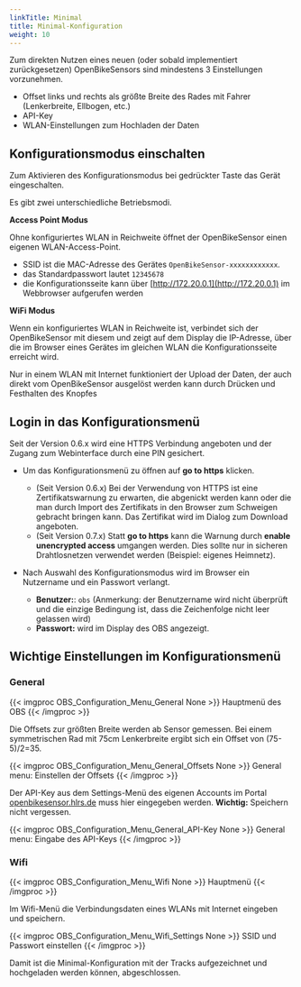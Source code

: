 ```yaml
---
linkTitle: Minimal
title: Minimal-Konfiguration
weight: 10
---
```


Zum direkten Nutzen eines neuen (oder sobald implementiert zurückgesetzen) OpenBikeSensors sind mindestens 3 Einstellungen vorzunehmen.

* Offset links und rechts als größte Breite des Rades mit Fahrer (Lenkerbreite, Ellbogen, etc.)
* API-Key
* WLAN-Einstellungen zum Hochladen der Daten


## Konfigurationsmodus einschalten

Zum Aktivieren des Konfigurationsmodus bei gedrückter Taste das Gerät eingeschalten.

Es gibt zwei unterschiedliche Betriebsmodi.

**Access Point Modus**

Ohne konfiguriertes WLAN in Reichweite öffnet der OpenBikeSensor einen eigenen WLAN-Access-Point.
* SSID ist die MAC-Adresse des Gerätes `OpenBikeSensor-xxxxxxxxxxxx`.
* das Standardpasswort lautet `12345678`
* die Konfigurationsseite kann über [http://172.20.0.1](http://172.20.0.1) im Webbrowser aufgerufen werden

**WiFi Modus**

Wenn ein konfiguriertes WLAN in Reichweite ist, verbindet sich der OpenBikeSensor mit diesem und zeigt auf dem Display die IP-Adresse, über die im Browser eines Gerätes im gleichen WLAN die Konfigurationsseite erreicht wird. 

Nur in einem WLAN mit Internet funktioniert der Upload der Daten, der auch direkt vom OpenBikeSensor ausgelöst werden kann durch Drücken und Festhalten des Knopfes

## Login in das Konfigurationsmenü
Seit der Version 0.6.x wird eine HTTPS Verbindung angeboten und der Zugang zum Webinterface durch eine PIN gesichert.

* Um das Konfigurationsmenü zu öffnen auf **go to https** klicken.
  * (Seit Version 0.6.x) Bei der Verwendung von HTTPS ist eine Zertifikatswarnung zu erwarten, die abgenickt werden kann oder die man durch Import des Zertifikats in den Browser zum Schweigen gebracht bringen kann. Das Zertifikat wird im Dialog zum Download angeboten.
  * (Seit Version 0.7.x) Statt **go to https** kann die Warnung durch **enable unencrypted access** umgangen werden. Dies sollte nur in sicheren Drahtlosnetzen verwendet werden (Beispiel: eigenes Heimnetz).

* Nach Auswahl des Konfigurationsmodus wird im Browser ein Nutzername und ein Passwort verlangt.
  * **Benutzer:**: `obs` (Anmerkung: der Benutzername wird nicht überprüft und die einzige Bedingung ist, dass die Zeichenfolge nicht leer gelassen wird)
  * **Passwort:** wird im Display des OBS angezeigt.

## Wichtige Einstellungen im Konfigurationsmenü

### General

{{< imgproc OBS_Configuration_Menu_General None >}}
Hauptmenü des OBS
{{< /imgproc >}}

Die Offsets zur größten Breite werden ab Sensor gemessen. Bei einem symmetrischen Rad mit 75cm Lenkerbreite ergibt sich ein Offset von (75-5)/2=35.

{{< imgproc OBS_Configuration_Menu_General_Offsets None >}}
General menu: Einstellen der Offsets
{{< /imgproc >}}

Der API-Key aus dem Settings-Menü des eigenen Accounts im Portal [openbikesensor.hlrs.de](openbikesensor.hlrs.de) muss hier eingegeben werden. 
**Wichtig:** Speichern nicht vergessen.

{{< imgproc OBS_Configuration_Menu_General_API-Key None >}}
General menu: Eingabe des API-Keys
{{< /imgproc >}}

### Wifi

{{< imgproc OBS_Configuration_Menu_Wifi None >}}
Hauptmenü
{{< /imgproc >}}

Im Wifi-Menü die Verbindungsdaten eines WLANs mit Internet eingeben und speichern.

{{< imgproc OBS_Configuration_Menu_Wifi_Settings None >}}
SSID und Passwort einstellen
{{< /imgproc >}}

Damit ist die Minimal-Konfiguration mit der Tracks aufgezeichnet und hochgeladen werden können, abgeschlossen. 
